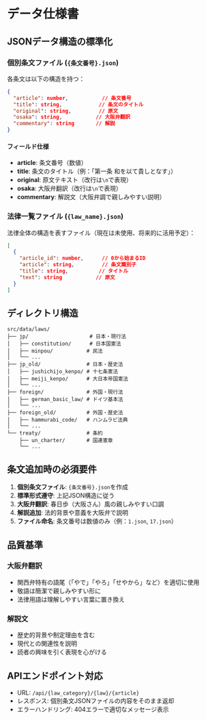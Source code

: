 # データ仕様書

## JSONデータ構造の標準化

### 個別条文ファイル (`{条文番号}.json`)

各条文は以下の構造を持つ：

```json
{
  "article": number,           // 条文番号
  "title": string,            // 条文のタイトル
  "original": string,         // 原文
  "osaka": string,           // 大阪弁翻訳
  "commentary": string       // 解説
}
```

#### フィールド仕様

- **article**: 条文番号（数値）
- **title**: 条文のタイトル（例：「第一条 和を以て貴しとなす」）
- **original**: 原文テキスト（改行は`\n`で表現）
- **osaka**: 大阪弁翻訳（改行は`\n`で表現）
- **commentary**: 解説文（大阪弁調で親しみやすい説明）

### 法律一覧ファイル (`{law_name}.json`)

法律全体の構造を表すファイル（現在は未使用、将来的に活用予定）：

```json
[
  {
    "article_id": number,      // 0から始まるID
    "article": string,         // 条文識別子
    "title": string,          // タイトル
    "text": string           // 原文
  }
]
```

## ディレクトリ構造

```
src/data/laws/
├── jp/                    # 日本・現行法
│   ├── constitution/      # 日本国憲法
│   ├── minpou/           # 民法
│   └── ...
├── jp_old/               # 日本・歴史法
│   ├── jushichijo_kenpo/ # 十七条憲法
│   ├── meiji_kenpo/      # 大日本帝国憲法
│   └── ...
├── foreign/              # 外国・現行法
│   ├── german_basic_law/ # ドイツ基本法
│   └── ...
├── foreign_old/          # 外国・歴史法
│   ├── hammurabi_code/   # ハンムラビ法典
│   └── ...
└── treaty/               # 条約
    ├── un_charter/       # 国連憲章
    └── ...
```

## 条文追加時の必須要件

1. **個別条文ファイル**: `{条文番号}.json`を作成
2. **標準形式遵守**: 上記JSON構造に従う
3. **大阪弁翻訳**: 春日歩（大阪さん）風の親しみやすい口調
4. **解説追加**: 法的背景や意義を大阪弁で説明
5. **ファイル命名**: 条文番号は数値のみ（例：`1.json`, `17.json`）

## 品質基準

### 大阪弁翻訳
- 関西弁特有の語尾（「やで」「やろ」「せやから」など）を適切に使用
- 敬語は簡潔で親しみやすい形に
- 法律用語は理解しやすい言葉に置き換え

### 解説文
- 歴史的背景や制定理由を含む
- 現代との関連性を説明
- 読者の興味を引く表現を心がける

## APIエンドポイント対応

- URL: `/api/{law_category}/{law}/{article}`
- レスポンス: 個別条文JSONファイルの内容をそのまま返却
- エラーハンドリング: 404エラーで適切なメッセージ表示